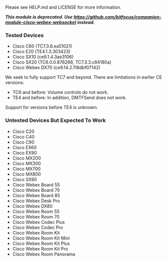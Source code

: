 Please see HELP.md and LICENSE for more information.

***This module is deprecated. Use https://github.com/bitfocus/companion-module-cisco-webex-websocket instead.***


### Tested Devices
* Cisco C60 (TC7.3.6.ea51021)
* Cisco E20 (TE4.1.3.303423)
* Cisco SX10 (ce9.1.4.3ae3106)
* Cisco SX20 (TC6.0.0.876266, TC7.3.3.c84180a)
* Cisco Webex DX70 (ce9.14.2.118dbf07142)

We seek to fully support TC7 and beyond. There are limitations in earlier CE versions:
* TC6 and before: Volume controls do not work.
* TE4 and before: In addition, DMTFSend does not work.

Support for versions before TE4 is unknown.

### Untested Devices But Expected To Work
* Cisco C20
* Cisco C40
* Cisco C90
* Cisco EX60
* Cisco EX90
* Cisco MX200
* Cisco MX300
* Cisco MX700
* Cisco MX800
* Cisco SX80
* Cisco Webex Board 55
* Cisco Webex Board 70
* Cisco Webex Board 85
* Cisco Webex Desk Pro
* Cisco Webex DX80
* Cisco Webex Room 55
* Cisco Webex Room 70
* Cisco Webex Codec Plus
* Cisco Webex Codec Pro
* Cisco Webex Room Kit
* Cisco Webex Room Kit Mini
* Cisco Webex Room Kit Plus
* Cisco Webex Room Kit Pro
* Cisco Webex Room Panorama
